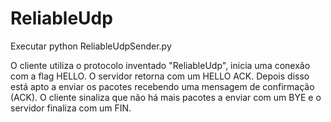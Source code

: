 # ReliableUdp


Executar python ReliableUdpSender.py

O cliente utiliza o protocolo inventado "ReliableUdp", inicia uma conexão com a flag HELLO.
O servidor retorna com um HELLO ACK. Depois disso está apto a enviar os pacotes recebendo
uma mensagem de confirmação (ACK). O cliente sinaliza que não há mais pacotes a enviar com um BYE
e o servidor finaliza com um FIN.
